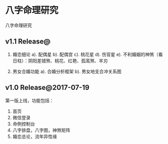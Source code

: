 八字命理研究
===================================
八字命理研究


v1.1 Release@
-----------------------------------
1. 婚恋细论
  a). 配偶星
  b). 配偶宫
  c). 桃花星
  d). 伤官星
  e). 不利婚姻的神煞（看日柱）：阴阳差错煞、桃花、红艳、孤鸾煞、羊刃

2. 男女合婚功能
  a). 合婚分析框架
  b). 男女地支合冲关系图


v1.0 Release@2017-07-19
-----------------------------------
第一版上线，功能包括：
1. 首页
2. 微信登录
3. 命例控制台
4. 八字排盘，八字图，神煞矩阵
5. 婚恋总论，流年异性缘

